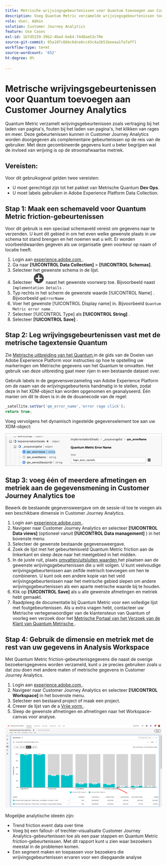 ```yaml
---
title: Metrische wrijvingsgebeurtenissen voor Quantum toevoegen aan Customer Journey Analytics
description: Voeg Quantum Metric verzamelde wrijvingsgebeurtenissen toe aan Customer Journey Analytics-gedragsgegevens om diepte toe te voegen aan inzichten in CJA.
role: User, Admin
solution: Customer Journey Analytics
feature: Use Cases
exl-id: 1b7d5159-39b2-4ba4-be64-f448ae53c70e
source-git-commit: 95a107c6bbc6dce6cc43c4a1b51beeaa1fa7aff1
workflow-type: tm+mt
source-wordcount: '652'
ht-degree: 0%

---
```


# Metrische wrijvingsgebeurtenissen voor Quantum toevoegen aan Customer Journey Analytics

Quantum Metric verzamelt wrijvingsgebeurtenissen zoals vertraging bij het laden van pagina&#39;s, fouten bij het laden van pagina&#39;s, het klikken van rages en meer. Deze gebeurtenissen kunnen in Customer Journey Analytics worden doorgegeven als complementaire gebeurtenissen op de reis van de gebruiker. Met deze gecombineerde gegevens kunt u beter begrijpen wat de invloed van wrijving is op de stroomafwaartse metriek.

## Vereisten:

Voor dit gebruiksgeval gelden twee vereisten:

* U moet gerechtigd zijn tot het pakket van Metrische Quantum **Dev Ops**.
* U moet labels gebruiken in Adobe Experience Platform Data Collection.

## Stap 1: Maak een schemaveld voor Quantum Metric friction-gebeurtenissen

Voor dit gebruik is een speciaal schemaveld vereist om gegevens naar te verzenden. U kunt dit gebied in om het even welke gewenste plaats in uw schema tot stand brengen en het noemen wat u wilt. Er worden voorbeeldwaarden gegeven als uw organisatie geen voorkeur op naam of locatie heeft.

1. Login aan [ experience.adobe.com ](https://experience.adobe.com).
1. Ga naar **[!UICONTROL Data Collection]** > **[!UICONTROL Schemas]**.
1. Selecteer het gewenste schema in de lijst.
1. Selecteer ![ voeg gebiedspictogram ](/help/assets/icons/AddCircle.svg) naast het gewenste voorwerp toe. Bijvoorbeeld naast `Implementation Details` .
1. Typ rechts in het scherm de gewenste waarde [!UICONTROL Name] . Bijvoorbeeld `qmErrorName` .
1. Voer het gewenste [!UICONTROL Display name] in. Bijvoorbeeld `Quantum Metric error name` .
1. Selecteer [!UICONTROL Type] als **[!UICONTROL String]** .
1. Selecteer **[!UICONTROL Save]** .

## Stap 2: Leg wrijvingsgebeurtenissen vast met de metrische tagextensie Quantum

Zie [ Metrische uitbreiding van het Quantum ](https://experienceleague.adobe.com/nl/docs/experience-platform/destinations/catalog/analytics/quantum-metric) in de gids van de Doelen van Adobe Experience Platform voor instructies op hoe te opstelling uw markeringen om Metrische gegevens van het Quantum te omvatten. Het gebruik van deze uitbreiding gaat meer rijen in een bestaande dataset over.

Gebruik labels in de gegevensverzameling van Adobe Experience Platform om de naam van de wrijvingsgebeurtenis handmatig in te stellen, zodat deze in het XDM-object kan worden opgenomen en geanalyseerd. Één manier om dit te doen is in de de douanecode van de regel:

```js
_satellite.setVar('qm_error_name','error rage click');
return true;
```

Voeg vervolgens het dynamisch ingestelde gegevenselement toe aan uw XDM-object:

![ het schermschot van de de foutennaam van het Quantum Metrische ](assets/error-name.png)

## Stap 3: voeg één of meerdere afmetingen en metriek aan de gegevensmening in Customer Journey Analytics toe

Bewerk de bestaande gegevensweergave om de sessie-id toe te voegen als een beschikbare dimensie in Customer Journey Analytics.

1. Login aan [ experience.adobe.com ](https://experience.adobe.com).
1. Navigeer naar Customer Journey Analytics en selecteer **[!UICONTROL Data views]** (optioneel vanuit **[!UICONTROL Data management]** ) in het bovenste menu.
1. Selecteer de gewenste bestaande gegevensweergave.
1. Zoek de lijst met het gebeurtenisveld Quantum Metric friction aan de linkerkant en sleep deze naar het meetgebied in het midden.
1. In de juiste ruit, plaats [ omvatten/uitsluiten waarden ](/help/data-views/component-settings/include-exclude-values.md) het plaatsen aan de gewenste wrijvingsgebeurtenissen die u wilt volgen. U kunt veelvoudige wrijvingsgebeurtenissen aan zelfde metrisch toevoegen om hen te combineren. U kunt ook een andere kopie van het veld wrijvingsgebeurtenissen naar het metrische gebied slepen om andere wrijvingsgebeurtenissen als een aparte metrische waarde bij te houden.
1. Klik op **[!UICONTROL Save]** als u alle gewenste afmetingen en metriek hebt gemaakt.
1. Raadpleeg de documentatie bij Quantum Metric voor een volledige lijst met foutgebeurtenissen. Als u extra vragen hebt, contacteer uw Metrische vertegenwoordiger van de klantensteun van Quantum of voorleg een verzoek door het [ Metrische Portaal van het Verzoek van de Klant van Quantum Metrische ](https://community.quantummetric.com/s/public-support-page).

## Stap 4: Gebruik de dimensie en metriek met de rest van uw gegevens in Analysis Workspace

Met Quantum Metric friction-gebeurtenisgegevens die naast de overige bezoekersgegevens worden verzameld, kunt u ze precies gebruiken zoals u dat zou doen met andere maten of metrische gegevens in Customer Journey Analytics.

1. Login aan [ experience.adobe.com ](https://experience.adobe.com).
1. Navigeer naar Customer Journey Analytics en selecteer **[!UICONTROL Workspace]** in het bovenste menu.
1. Selecteer een bestaand project of maak een project.
1. Creeer de lijst van de a [ Vrije vorm ](/help/analysis-workspace/visualizations/freeform-table/freeform-table.md).
1. Sleep de gewenste afmetingen en afmetingen naar het Workspace-canvas voor analyse.

![ Grafiek van de Wrijving ](assets/friction-graph.png)

Mogelijke analytische ideeën zijn:

* Trend friction event data over time
* Voeg bij een fallout- of trechter-visualisatie Customer Journey Analytics-gebeurtenissen toe als een paar stappen en Quantum Metric friction-gebeurtenissen. Met dit rapport kunt u zien waar bezoekers meestal in de problemen komen.
* Een segment maken en toepassen voor bezoekers die wrijvingsgebeurtenissen ervaren voor een diepgaande analyse

